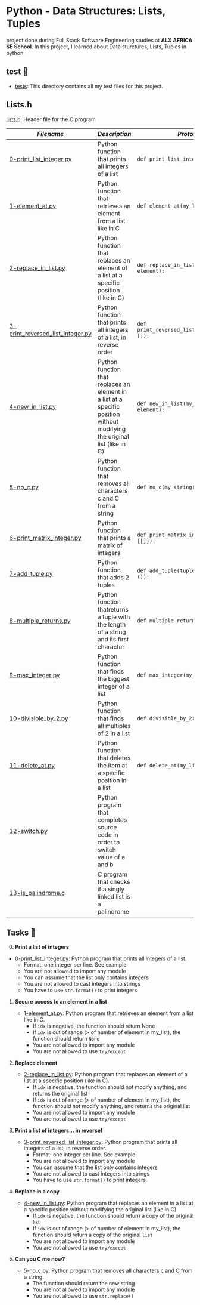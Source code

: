 # Python - Data Structures: Lists, Tuples
project done during Full Stack Software Engineering studies at **ALX AFRICA SE School**. In this project, I learned about Data sturctures, Lists, Tuples in python

## test 📁
- [tests](./tests/): This directory contains all my test files for this project.

## Lists.h
[lists.h](./lists.h): Header file for the C program


_Filename_ | _Description_ | _Prototype_ 
-----------|---------------|------------
[0-print_list_integer.py](./0-print_list_integer.py) | Python function that prints all integers of a list | `def print_list_integer(my_list=[]):`
[1-element_at.py](./1-element_at.py) | Python function that retrieves an element from a list like in C | `def element_at(my_list, idx):`
[2-replace_in_list.py](./2-replace_in_list.py) | Python function that replaces an element of a list at a specific position (like in C) | `def replace_in_list(my_list, idx, element):`
[3-print_reversed_list_integer.py](./3-print_reversed_list_integer.py) | Python function that prints all integers of a list, in reverse order | `def print_reversed_list_integer(my_list=[]):`
[4-new_in_list.py](./4-new_in_list.py) | Python function that replaces an element in a list at a specific position without modifying the original list (like in C) | `def new_in_list(my_list, idx, element):`
[5-no_c.py](./5-no_c.py) | Python function that removes all characters c and C from a string | `def no_c(my_string):`
[6-print_matrix_integer.py](./6-print_matrix_integer.py) | Python function that prints a matrix of integers | `def print_matrix_integer(matrix=[[]]):`
[7-add_tuple.py](./7-add_tuple.py) | Python function that adds 2 tuples | `def add_tuple(tuple_a=(), tuple_b=()):`
[8-multiple_returns.py](./8-multiple_returns.py) | Python function thatreturns a tuple with the length of a string and its first character | `def multiple_returns(sentence):`
[9-max_integer.py](./9-max_integer.py) | Python function that finds the biggest integer of a list | `def max_integer(my_list=[]):`
[10-divisible_by_2.py](./10-divisible_by_2.py) | Python function that finds all multiples of 2 in a list | `def divisible_by_2(my_list=[]):`
[11-delete_at.py](./11-delete_at.py) | Python function that deletes the item at a specific position in a list | `def delete_at(my_list=[], idx=0):` 
[12-switch.py](./12-switch.py) | Python program that completes source code in order to switch value of a and b | 
[13-is_palindrome.c](./13-is_palindrome.c) | C program that checks if a singly linked list is a palindrome | 

## Tasks 🛅


0. **Print a list of integers**

  * [0-print_list_integer.py](./0-print_list_integer.py): Python program that prints all integers of a list.
      * Format: one integer per line. See example
      * You are not allowed to import any module
      * You can assume that the list only contains integers
      * You are not allowed to cast integers into strings
      * You have to use `str.format()` to print integers


1. **Secure access to an element in a list**

    * [1-element_at.py](./1-element_at.py): Python program that retrieves an element from a list like in C.
      * If `idx` is negative, the function should return None
      * If `idx` is out of range (> of number of element in my_list), the function should return `None`
      * You are not allowed to import any module
      * You are not allowed to use `try/except`


2. **Replace element**

    * [2-replace_in_list.py](./2-replace_in_list.py): Python program that replaces an element of a list at a specific position (like in C).
      * If `idx` is negative, the function should not modify anything, and returns the original list
      * If `idx` is out of range (> of number of element in my_list), the function should not modify anything, and returns the original list
      * You are not allowed to import any module
      * You are not allowed to use `try/except`


3. **Print a list of integers... in reverse!**

    * [3-print_reversed_list_integer.py](3-print_reversed_list_integer.py): Python program that prints all integers of a list, in reverse order.
      * Format: one integer per line. See example
      * You are not allowed to import any module
      * You can assume that the list only contains integers
      * You are not allowed to cast integers into strings
      * You have to use `str.format()` to print integers


4. **Replace in a copy**

    * [4-new_in_list.py](4-new_in_list.py): Python program that replaces an element in a list at a specific position without modifying the original list (like in C)
      * If `idx` is negative, the function should return a copy of the original list
      * If `idx` is out of range (> of number of element in my_list), the function should return a copy of the original `list`
      * You are not allowed to import any module
      * You are not allowed to use `try/except`


5. **Can you C me now?**

    * [5-no_c.py](5-no_c.py): Python program that removes all characters c and C from a string.
      * The function should return the new string
      * You are not allowed to import any module
      * You are not allowed to use `str.replace()`


